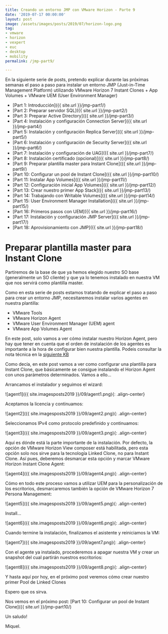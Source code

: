 ```yaml
---
title: Creando un entorno JMP con VMware Horizon - Parte 9
date: '2019-07-17 00:00:00'
layout: post
image: /assets/images/posts/2019/07/horizon-logo.png
tag:
- vmware
- horizon
- vexpert
- euc
- desktop
- mobility
permalink: /jmp-part9/

---
```


En la siguiente serie de posts, pretendo explicar durante las próximas semanas el paso a paso para instalar un entorno JMP (Just-in-Time Management Platform) utilizando VMware Horizon 7 Instant Clones + App Volumes + VMware UEM (User Environment Manager) 

- [Part 1: Introducción]({{ site.url }}/jmp-part1/)
- [Part 2: Preparar servidor SQL]({{ site.url }}/jmp-part2/)
- [Part 3: Preparar Active Directory]({{ site.url }}/jmp-part3/)
- [Part 4: Instalación y configuración Connection Server]({{ site.url }}/jmp-part4/)
- [Part 5: Instalación y configuración Replica Server]({{ site.url }}/jmp-part5/)
- [Part 6: Instalación y configuración de Security Server]({{ site.url }}/jmp-part6/)
- [Part 7: Instalación y configuración de UAG]({{ site.url }}/jmp-part7/)
- [Part 8: Instalación certificado (opcional)]({{ site.url }}/jmp-part8/)
- [Part 9: Preparar plantilla master para Instant Clone]({{ site.url }}/jmp-part9/)
- [Part 10: Configurar un pool de Instant Clone]({{ site.url }}/jmp-part10/)
- [Part 11: Instalar App Volumes]({{ site.url }}/jmp-part11/)
- [Part 12: Configuración inicial App Volumes]({{ site.url }}/jmp-part12/)
- [Part 13: Crear nuestro primer App Stack]({{ site.url }}/jmp-part13/)
- [Part 14: Trabajando con Writable Volumes]({{ site.url }}/jmp-part14/)
- [Part 15: User Environment Manager Installation]({{ site.url }}/jmp-part15/)
- [Part 16: Primeros pasos con UEM]({{ site.url }}/jmp-part16/)
- [Part 17: Instalación y configuración JMP Server]({{ site.url }}/jmp-part17/)
- [Part 18: Aprovisionamiento con JMP]({{ site.url }}/jmp-part18/)

# Preparar plantilla master para Instant Clone

Partiremos de la base de que ya hemos elegido nuestro SO base (generalmente un SO cliente) y que ya lo tenemos instalado en nuestra VM que nos servirá como plantilla master.

Como en esta serie de posts estamos tratando de explicar el paso a paso para crear un entorno JMP, necesitaremos instalar varios agentes en nuestra plantilla:

- VMware Tools
- VMware Horizon Agent
- VMware User Environment Manager (UEM) agent
- VMware App Volumes Agent

En este post, solo vamos a ver cómo instalar nuestro Horizon Agent, pero hay que tener en cuenta que el orden de instalación de los agentes es importante a la hora de configurar bien nuestra plantilla. Podeis consultar la nota técnica en la [siguiente KB](https://kb.vmware.com/s/article/2118048)

Como decía, en este post vamos a ver como configurar una plantilla para Instant Clone, que básicamente se consigue instalando el Horizon Agent con unos parámetros determinados. Vamos a ello...

Arrancamos el instalador y seguimos el wizard:

![agent1]({{ site.imagesposts2019 }}/09/agent1.png){: .align-center}

Aceptamos la licencia y continuamos:

![agent2]({{ site.imagesposts2019 }}/09/agent2.png){: .align-center}

Seleccionamos IPv4 como protocolo predefinido y continuamos:

![agent3]({{ site.imagesposts2019 }}/09/agent3.png){: .align-center}

Aquí es dónde está la parte importante de la instalación. Por defecto, la opción de VMware Horizon View composer está habilitada, pero esta opción solo nos sirve para la tecnología Linked Clone, no para Instant Clone. Así pues, deberemos desmarcar esta opción y marcar VMware Horizon Instant Clone Agent:

![agent4]({{ site.imagesposts2019 }}/09/agent4.png){: .align-center}

Cómo en todo este proceso vamos a utilizar UEM para la personalización de los escritorios, desmarcaremos también la opción de VMware Horizon 7 Persona Management:

![agent5]({{ site.imagesposts2019 }}/09/agent5.png){: .align-center}

Install...

![agent6]({{ site.imagesposts2019 }}/09/agent6.png){: .align-center}

Cuando termine la instalación, finalizamos el asistente y reiniciamos la VM:

![agent7]({{ site.imagesposts2019 }}/09/agent7.png){: .align-center}

Con el agente ya instalado, procederemos a apagar nuestra VM y crear un snapshot del cual partirán nuestros escritorios:

![agent8]({{ site.imagesposts2019 }}/09/agent8.png){: .align-center}

Y hasta aquí por hoy, en el próximo post veremos cómo crear nuestro primer Pool de Linked Clones

Espero que os sirva.

Nos vemos en el próximo post: [Part 10: Configurar un pool de Instant Clone]({{ site.url }}/jmp-part10/)

Un saludo!

Miquel.


